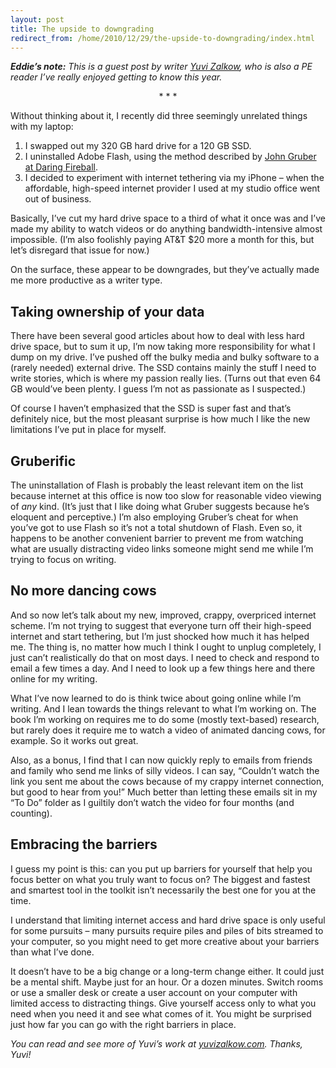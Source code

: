 ```yaml
---
layout: post
title: The upside to downgrading
redirect_from: /home/2010/12/29/the-upside-to-downgrading/index.html
---
```

<p><em><strong>Eddie’s note:</strong></em><em> This is a guest post by writer <a href="http://yuvizalkow.com/">Yuvi Zalkow</a>, who is also a PE reader I’ve really enjoyed getting to know this year.</em>
<p style="text-align: center;">* * *</p>
<p>Without thinking about it, I recently did three seemingly unrelated things with my laptop:</p>
<ol>
<li>I swapped out my 320 GB hard drive for a 120 GB SSD.</li>
<li>I uninstalled Adobe Flash, using the method described by <a href="http://daringfireball.net/2010/11/flash_free_and_cheating_with_google_chrome">John Gruber at Daring Fireball</a>.</li>
<li>I decided to experiment with internet tethering via my iPhone – when the affordable, high-speed internet provider I used at my studio office went out of business.</li>
</ol>
<p>Basically, I’ve cut my hard drive space to a third of what it once was and I’ve made my ability to watch videos or do anything bandwidth-intensive almost impossible. (I’m also foolishly paying AT&amp;T $20 more a month for this, but let’s disregard that issue for now.)</p>
<p>On the surface, these appear to be downgrades, but they’ve actually made me more productive as a writer type.</p>
<h2 id="takingownershipofyourdata">Taking ownership of your data</h2>
<p>There have been several good articles about how to deal with less hard drive space, but to sum it up, I’m now taking more responsibility for what I dump on my drive. I’ve pushed off the bulky media and bulky software to a (rarely needed) external drive. The SSD contains mainly the stuff I need to write stories, which is where my passion really lies. (Turns out that even 64 GB would’ve been plenty. I guess I’m not as passionate as I suspected.)</p>
<p>Of course I haven’t emphasized that the SSD is super fast and that’s definitely nice, but the most pleasant surprise is how much I like the new limitations I’ve put in place for myself.</p>
<h2 id="gruberific">Gruberific</h2>
<p>The uninstallation of Flash is probably the least relevant item on the list because internet at this office is now too slow for reasonable video viewing of <em>any</em> kind. (It’s just that I like doing what Gruber suggests because he’s eloquent and perceptive.) I’m also employing Gruber’s cheat for when you’ve got to use Flash so it’s not a total shutdown of Flash. Even so, it happens to be another convenient barrier to prevent me from watching what are usually distracting video links someone might send me while I’m trying to focus on writing.</p>
<h2 id="nomoredancingcows">No more dancing cows</h2>
<p>And so now let’s talk about my new, improved, crappy, overpriced internet scheme. I’m not trying to suggest that everyone turn off their high-speed internet and start tethering, but I’m just shocked how much it has helped me. The thing is, no matter how much I think I ought to unplug completely, I just can’t realistically do that on most days. I need to check and respond to email a few times a day. And I need to look up a few things here and there online for my writing.</p>
<p>What I’ve now learned to do is think twice about going online while I’m writing. And I lean towards the things relevant to what I’m working on. The book I’m working on requires me to do some (mostly text-based) research, but rarely does it require me to watch a video of animated dancing cows, for example. So it works out great.</p>
<p>Also, as a bonus, I find that I can now quickly reply to emails from friends and family who send me links of silly videos. I can say, “Couldn’t watch the link you sent me about the cows because of my crappy internet connection, but good to hear from you!” Much better than letting these emails sit in my “To Do” folder as I guiltily don’t watch the video for four months (and counting).</p>
<h2 id="embracingthebarriers">Embracing the barriers</h2>
<p>I guess my point is this: can you put up barriers for yourself that help you focus better on what you truly want to focus on? The biggest and fastest and smartest tool in the toolkit isn’t necessarily the best one for you at the time.</p>
<p>I understand that limiting internet access and hard drive space is only useful for some pursuits – many pursuits require piles and piles of bits streamed to your computer, so you might need to get more creative about your barriers than what I’ve done.</p>
<p>It doesn’t have to be a big change or a long-term change either. It could just be a mental shift. Maybe just for an hour. Or a dozen minutes. Switch rooms or use a smaller desk or create a user account on your computer with limited access to distracting things. Give yourself access only to what you need when you need it and see what comes of it. You might be surprised just how far you can go with the right barriers in place.</p>
<p><em>You can read and see more of Yuvi’s work at <a href="http://yuvizalkow.com/">yuvizalkow.com</a>. Thanks, Yuvi!</em></p>
